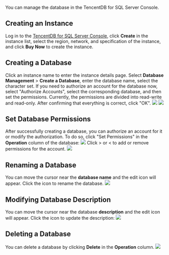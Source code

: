 You can manage the database in the TencentDB for SQL Server Console.

## Creating an Instance
Log in to the [TencentDB for SQL Server Console](https://console.cloud.tencent.com/sqlserver), click **Create** in the instance list, select the region, network, and specification of the instance, and click **Buy Now** to create the instance.

## Creating a Database
Click an instance name to enter the instance details page. Select **Database Management** > **Create a Database**, enter the database name, select the character set. If you need to authorize an account for the database now, select "Authorize Accounts", select the corresponding database, and then set the permissions. Currently, the permissions are divided into read-write and read-only. After confirming that everything is correct, click "OK".
![](https://main.qcloudimg.com/raw/7abd65a18810994b0c34c75450a41868.png)
![](https://main.qcloudimg.com/raw/6bb212145f1cf97837ed7aa6be0bf05c.png)

## Set Database Permissions
After successfully creating a database, you can authorize an account for it or modify the authorization. To do so, click "Set Permissions" in the **Operation** column of the database:
![](https://main.qcloudimg.com/raw/bb71166d1a343e33b81f61fcefd8b7b4.png)
Click > or < to add or remove permissions for the account.
![](https://main.qcloudimg.com/raw/da5f3ef9223fc087931173e7ee51c444.png)

## Renaming a Database
You can move the cursor near the **database name** and the edit icon will appear. Click the icon to rename the database.
![](https://main.qcloudimg.com/raw/4cbd95f11a9042e5952d16fd9af82030.png)

## Modifying Database Description
You can move the cursor near the database **description** and the edit icon will appear. Click the icon to update the description:
![](https://main.qcloudimg.com/raw/97835ec911cf2c597ca09942ab9f022d.png)

## Deleting a Database
You can delete a database by clicking **Delete** in the **Operation** column.
![](https://main.qcloudimg.com/raw/4c395de098d31f09a01e06313e79b93b.png)

